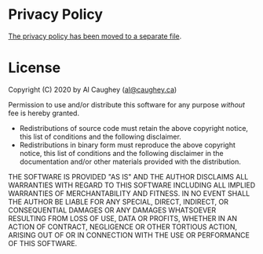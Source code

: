 # Privacy Policy
[The privacy policy has been moved to a separate file](PRIVACY.md).

# License
Copyright (C) 2020 by Al Caughey (al@caughey.ca)

Permission to use and/or distribute this software for any purpose *without* fee is hereby granted.
- Redistributions of source code must retain the above copyright
   notice, this list of conditions and the following disclaimer.
- Redistributions in binary form must reproduce the above copyright
   notice, this list of conditions and the following disclaimer in the
   documentation and/or other materials provided with the distribution.

THE SOFTWARE IS PROVIDED "AS IS" AND THE AUTHOR DISCLAIMS ALL WARRANTIES WITH REGARD TO THIS SOFTWARE INCLUDING ALL IMPLIED WARRANTIES OF MERCHANTABILITY AND FITNESS. IN NO EVENT SHALL THE AUTHOR BE LIABLE FOR ANY SPECIAL, DIRECT, INDIRECT, OR CONSEQUENTIAL DAMAGES OR ANY DAMAGES WHATSOEVER RESULTING FROM LOSS OF USE, DATA OR PROFITS, WHETHER IN AN ACTION OF CONTRACT, NEGLIGENCE OR OTHER TORTIOUS ACTION, ARISING OUT OF OR IN CONNECTION WITH THE USE OR PERFORMANCE OF THIS SOFTWARE.

